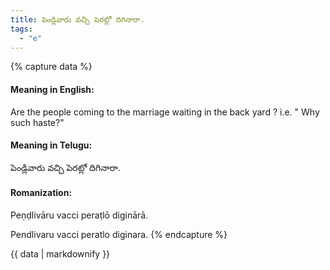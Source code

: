 ```yaml
---
title: పెండ్లివారు వచ్చి పెరట్లో దిగినారా.
tags:
  - "e"
---
```


{% capture data %}
#### Meaning in English:
Are the people coming to the marriage waiting in the back yard ?
i.e. " Why such haste?"

#### Meaning in Telugu:
పెండ్లివారు వచ్చి పెరట్లో దిగినారా.

#### Romanization:
Peṇḍlivāru vacci peraṭlō diginārā.

Pendlivaru vacci peratlo diginara.
{% endcapture %}

{{ data | markdownify }}

